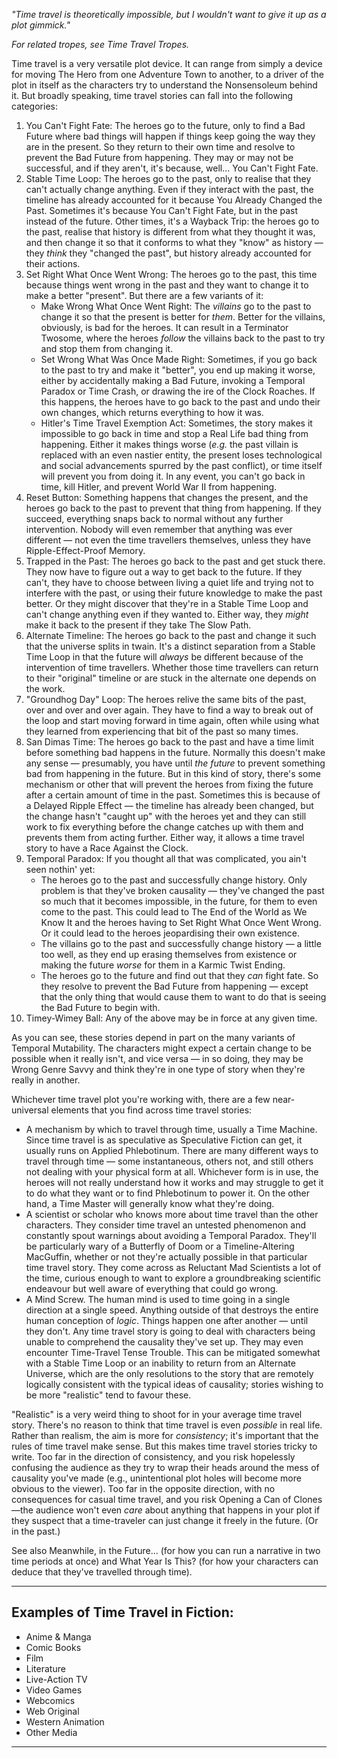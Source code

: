 _"Time travel is theoretically impossible, but I wouldn't want to give it up as a plot gimmick."_

_For related tropes, see Time Travel Tropes._

Time travel is a very versatile plot device. It can range from simply a device for moving The Hero from one Adventure Town to another, to a driver of the plot in itself as the characters try to understand the Nonsensoleum behind it. But broadly speaking, time travel stories can fall into the following categories:

1.  You Can't Fight Fate: The heroes go to the future, only to find a Bad Future where bad things will happen if things keep going the way they are in the present. So they return to their own time and resolve to prevent the Bad Future from happening. They may or may not be successful, and if they aren't, it's because, well... You Can't Fight Fate.
2.  Stable Time Loop: The heroes go to the past, only to realise that they can't actually change anything. Even if they interact with the past, the timeline has already accounted for it because You Already Changed the Past. Sometimes it's because You Can't Fight Fate, but in the past instead of the future. Other times, it's a Wayback Trip: the heroes go to the past, realise that history is different from what they thought it was, and then change it so that it conforms to what they "know" as history — they _think_ they "changed the past", but history already accounted for their actions.
3.  Set Right What Once Went Wrong: The heroes go to the past, this time because things went wrong in the past and they want to change it to make a better "present". But there are a few variants of it:
    -   Make Wrong What Once Went Right: The _villains_ go to the past to change it so that the present is better for _them_. Better for the villains, obviously, is bad for the heroes. It can result in a Terminator Twosome, where the heroes _follow_ the villains back to the past to try and stop them from changing it.
    -   Set Wrong What Was Once Made Right: Sometimes, if you go back to the past to try and make it "better", you end up making it worse, either by accidentally making a Bad Future, invoking a Temporal Paradox or Time Crash, or drawing the ire of the Clock Roaches. If this happens, the heroes have to go back to the past and undo their own changes, which returns everything to how it was.
    -   Hitler's Time Travel Exemption Act: Sometimes, the story makes it impossible to go back in time and stop a Real Life bad thing from happening. Either it makes things worse (_e.g._ the past villain is replaced with an even nastier entity, the present loses technological and social advancements spurred by the past conflict), or time itself will prevent you from doing it. In any event, you can't go back in time, kill Hitler, and prevent World War II from happening.
4.  Reset Button: Something happens that changes the present, and the heroes go back to the past to prevent that thing from happening. If they succeed, everything snaps back to normal without any further intervention. Nobody will even remember that anything was ever different — not even the time travellers themselves, unless they have Ripple-Effect-Proof Memory.
5.  Trapped in the Past: The heroes go back to the past and get stuck there. They now have to figure out a way to get back to the future. If they can't, they have to choose between living a quiet life and trying not to interfere with the past, or using their future knowledge to make the past better. Or they might discover that they're in a Stable Time Loop and can't change anything even if they wanted to. Either way, they _might_ make it back to the present if they take The Slow Path.
6.  Alternate Timeline: The heroes go back to the past and change it such that the universe splits in twain. It's a distinct separation from a Stable Time Loop in that the future will _always_ be different because of the intervention of time travellers. Whether those time travellers can return to their "original" timeline or are stuck in the alternate one depends on the work.
7.  "Groundhog Day" Loop: The heroes relive the same bits of the past, over and over and over again. They have to find a way to break out of the loop and start moving forward in time again, often while using what they learned from experiencing that bit of the past so many times.
8.  San Dimas Time: The heroes go back to the past and have a time limit before something bad happens in the future. Normally this doesn't make any sense — presumably, you have until _the future_ to prevent something bad from happening in the future. But in this kind of story, there's some mechanism or other that will prevent the heroes from fixing the future after a certain amount of time in the past. Sometimes this is because of a Delayed Ripple Effect — the timeline has already been changed, but the change hasn't "caught up" with the heroes yet and they can still work to fix everything before the change catches up with them and prevents them from acting further. Either way, it allows a time travel story to have a Race Against the Clock.
9.  Temporal Paradox: If you thought all that was complicated, you ain't seen nothin' yet:
    -   The heroes go to the past and successfully change history. Only problem is that they've broken causality — they've changed the past so much that it becomes impossible, in the future, for them to even come to the past. This could lead to The End of the World as We Know It and the heroes having to Set Right What Once Went Wrong. Or it could lead to the heroes jeopardising their own existence.
    -   The villains go to the past and successfully change history — a little too well, as they end up erasing themselves from existence or making the future _worse_ for them in a Karmic Twist Ending.
    -   The heroes go to the future and find out that they _can_ fight fate. So they resolve to prevent the Bad Future from happening — except that the only thing that would cause them to want to do that is seeing the Bad Future to begin with.
10.  Timey-Wimey Ball: Any of the above may be in force at any given time.

As you can see, these stories depend in part on the many variants of Temporal Mutability. The characters might expect a certain change to be possible when it really isn't, and vice versa — in so doing, they may be Wrong Genre Savvy and think they're in one type of story when they're really in another.

Whichever time travel plot you're working with, there are a few near-universal elements that you find across time travel stories:

-   A mechanism by which to travel through time, usually a Time Machine. Since time travel is as speculative as Speculative Fiction can get, it usually runs on Applied Phlebotinum. There are many different ways to travel through time — some instantaneous, others not, and still others not dealing with your physical form at all. Whichever form is in use, the heroes will not really understand how it works and may struggle to get it to do what they want or to find Phlebotinum to power it. On the other hand, a Time Master will generally know what they're doing.
-   A scientist or scholar who knows more about time travel than the other characters. They consider time travel an untested phenomenon and constantly spout warnings about avoiding a Temporal Paradox. They'll be particularly wary of a Butterfly of Doom or a Timeline-Altering MacGuffin, whether or not they're actually possible in that particular time travel story. They come across as Reluctant Mad Scientists a lot of the time, curious enough to want to explore a groundbreaking scientific endeavour but well aware of everything that could go wrong.
-   A Mind Screw. The human mind is used to time going in a single direction at a single speed. Anything outside of that destroys the entire human conception of _logic_. Things happen one after another — until they don't. Any time travel story is going to deal with characters being unable to comprehend the causality they've set up. They may even encounter Time-Travel Tense Trouble. This can be mitigated somewhat with a Stable Time Loop or an inability to return from an Alternate Universe, which are the only resolutions to the story that are remotely logically consistent with the typical ideas of causality; stories wishing to be more "realistic" tend to favour these.

"Realistic" is a very weird thing to shoot for in your average time travel story. There's no reason to think that time travel is even _possible_ in real life. Rather than realism, the aim is more for _consistency_; it's important that the rules of time travel make sense. But this makes time travel stories tricky to write. Too far in the direction of consistency, and you risk hopelessly confusing the audience as they try to wrap their heads around the mess of causality you've made (e.g., unintentional plot holes will become more obvious to the viewer). Too far in the opposite direction, with no consequences for casual time travel, and you risk Opening a Can of Clones—the audience won't even _care_ about anything that happens in your plot if they suspect that a time-traveler can just change it freely in the future. (Or in the past.)

See also Meanwhile, in the Future… (for how you can run a narrative in two time periods at once) and What Year Is This? (for how your characters can deduce that they've travelled through time).

___

## Examples of Time Travel in Fiction:

-   Anime & Manga
-   Comic Books
-   Film
-   Literature
-   Live-Action TV
-   Video Games
-   Webcomics
-   Web Original
-   Western Animation
-   Other Media

___